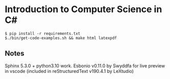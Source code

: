 Introduction to Computer Science in C\#
===========================================

<!-- Build Status
------------- -->

<!-- [![GitHub Pages and Release PDF](https://github.com/LoyolaChicagoBooks/introcs-csharp/actions/workflows/main.yml/badge.svg)](https://github.com/LoyolaChicagoBooks/introcs-csharp/actions/workflows/main.yml) -->

<!-- Viewing and Downloading
--------------------------- -->


<!-- Building the Book
--------------------

More details to follow... -->

```
$ pip install -r requirements.txt
$./bin/get-code-examples.sh && make html latexpdf
```

Notes
-----
Sphinx 5.3.0 + python3.10 work.
Esbonio v0.11.0 by Swyddfa for live preview in vscode (included in reStructuredText v190.4.1 by LeXtudio)
